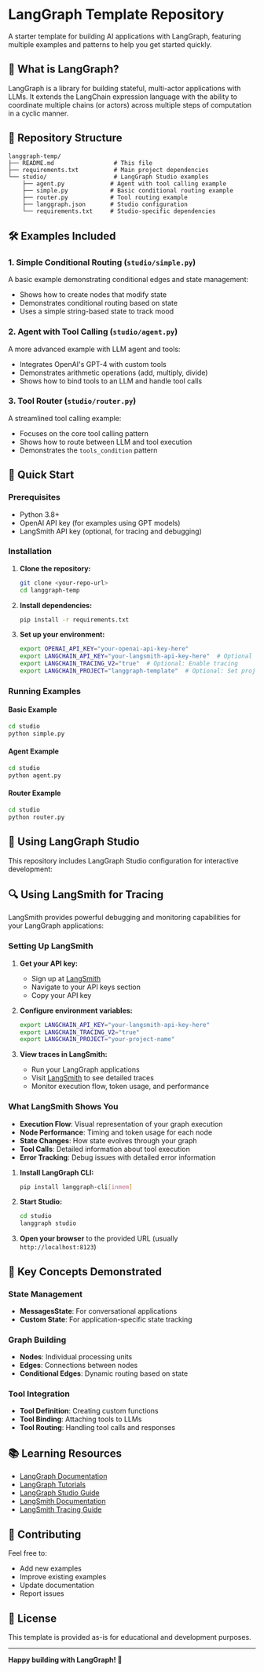 # LangGraph Template Repository

A starter template for building AI applications with LangGraph, featuring multiple examples and patterns to help you get started quickly.

## 🚀 What is LangGraph?

LangGraph is a library for building stateful, multi-actor applications with LLMs. It extends the LangChain expression language with the ability to coordinate multiple chains (or actors) across multiple steps of computation in a cyclic manner.

## 📁 Repository Structure

```
langgraph-temp/
├── README.md                 # This file
├── requirements.txt          # Main project dependencies
└── studio/                   # LangGraph Studio examples
    ├── agent.py             # Agent with tool calling example
    ├── simple.py            # Basic conditional routing example
    ├── router.py            # Tool routing example
    ├── langgraph.json       # Studio configuration
    └── requirements.txt     # Studio-specific dependencies
```

## 🛠️ Examples Included

### 1. **Simple Conditional Routing** (`studio/simple.py`)
A basic example demonstrating conditional edges and state management:
- Shows how to create nodes that modify state
- Demonstrates conditional routing based on state
- Uses a simple string-based state to track mood

### 2. **Agent with Tool Calling** (`studio/agent.py`)
A more advanced example with LLM agent and tools:
- Integrates OpenAI's GPT-4 with custom tools
- Demonstrates arithmetic operations (add, multiply, divide)
- Shows how to bind tools to an LLM and handle tool calls

### 3. **Tool Router** (`studio/router.py`)
A streamlined tool calling example:
- Focuses on the core tool calling pattern
- Shows how to route between LLM and tool execution
- Demonstrates the `tools_condition` pattern

## 🚀 Quick Start

### Prerequisites
- Python 3.8+
- OpenAI API key (for examples using GPT models)
- LangSmith API key (optional, for tracing and debugging)

### Installation

1. **Clone the repository:**
   ```bash
   git clone <your-repo-url>
   cd langgraph-temp
   ```

2. **Install dependencies:**
   ```bash
   pip install -r requirements.txt
   ```

3. **Set up your environment:**
   ```bash
   export OPENAI_API_KEY="your-openai-api-key-here"
   export LANGCHAIN_API_KEY="your-langsmith-api-key-here"  # Optional
   export LANGCHAIN_TRACING_V2="true"  # Optional: Enable tracing
   export LANGCHAIN_PROJECT="langgraph-template"  # Optional: Set project name
   ```

### Running Examples

#### Basic Example
```bash
cd studio
python simple.py
```

#### Agent Example
```bash
cd studio
python agent.py
```

#### Router Example
```bash
cd studio
python router.py
```

## 🎯 Using LangGraph Studio

This repository includes LangGraph Studio configuration for interactive development:

## 🔍 Using LangSmith for Tracing

LangSmith provides powerful debugging and monitoring capabilities for your LangGraph applications:

### Setting Up LangSmith

1. **Get your API key:**
   - Sign up at [LangSmith](https://smith.langchain.com/)
   - Navigate to your API keys section
   - Copy your API key

2. **Configure environment variables:**
   ```bash
   export LANGCHAIN_API_KEY="your-langsmith-api-key-here"
   export LANGCHAIN_TRACING_V2="true"
   export LANGCHAIN_PROJECT="your-project-name"
   ```

3. **View traces in LangSmith:**
   - Run your LangGraph applications
   - Visit [LangSmith](https://smith.langchain.com/) to see detailed traces
   - Monitor execution flow, token usage, and performance

### What LangSmith Shows You

- **Execution Flow**: Visual representation of your graph execution
- **Node Performance**: Timing and token usage for each node
- **State Changes**: How state evolves through your graph
- **Tool Calls**: Detailed information about tool execution
- **Error Tracking**: Debug issues with detailed error information

1. **Install LangGraph CLI:**
   ```bash
   pip install langgraph-cli[inmem]
   ```

2. **Start Studio:**
   ```bash
   cd studio
   langgraph studio
   ```

3. **Open your browser** to the provided URL (usually `http://localhost:8123`)

## 🔧 Key Concepts Demonstrated

### State Management
- **MessagesState**: For conversational applications
- **Custom State**: For application-specific state tracking

### Graph Building
- **Nodes**: Individual processing units
- **Edges**: Connections between nodes
- **Conditional Edges**: Dynamic routing based on state

### Tool Integration
- **Tool Definition**: Creating custom functions
- **Tool Binding**: Attaching tools to LLMs
- **Tool Routing**: Handling tool calls and responses

## 📚 Learning Resources

- [LangGraph Documentation](https://langchain-ai.github.io/langgraph/)
- [LangGraph Tutorials](https://langchain-ai.github.io/langgraph/tutorials/)
- [LangGraph Studio Guide](https://langchain-ai.github.io/langgraph/tutorials/studio/)
- [LangSmith Documentation](https://docs.smith.langchain.com/)
- [LangSmith Tracing Guide](https://docs.smith.langchain.com/tracing/)

## 🤝 Contributing

Feel free to:
- Add new examples
- Improve existing examples
- Update documentation
- Report issues

## 📄 License

This template is provided as-is for educational and development purposes.

---

**Happy building with LangGraph! 🎉**
